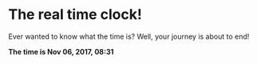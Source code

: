 # The real time clock!

Ever wanted to know what the time is? Well, your journey is about to end!

**The time is Nov 06, 2017, 08:31**